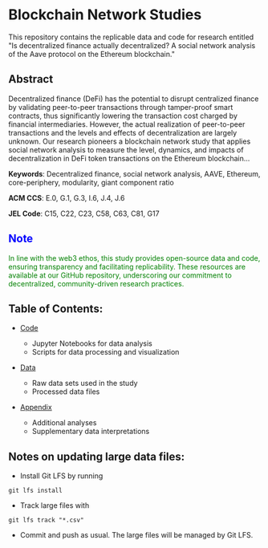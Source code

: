 # Blockchain Network Studies

This repository contains the replicable data and code for research entitled "Is decentralized finance actually decentralized? A social network analysis of the Aave protocol on the Ethereum blockchain." 

<div>
    <h2>Abstract</h2>
    <p>Decentralized finance (DeFi) has the potential to disrupt centralized finance by validating peer-to-peer transactions through tamper-proof smart contracts, thus significantly lowering the transaction cost charged by financial intermediaries. However, the actual realization of peer-to-peer transactions and the levels and effects of decentralization are largely unknown. Our research pioneers a blockchain network study that applies social network analysis to measure the level, dynamics, and impacts of decentralization in DeFi token transactions on the Ethereum blockchain...</p>
    <p><strong>Keywords</strong>: Decentralized finance, social network analysis, AAVE, Ethereum, core-periphery, modularity, giant component ratio</p>
    <p><strong>ACM CCS</strong>: E.0, G.1, G.3,  I.6, J.4, J.6</p>
    <p><strong>JEL Code</strong>: C15, C22, C23, C58, C63, C81, G17</p>
    <h2 style="color: blue;">Note</h2>
    <p style="color: green;">In line with the web3 ethos, this study provides open-source data and code, ensuring transparency and facilitating replicability. These resources are available at our GitHub repository, underscoring our commitment to decentralized, community-driven research practices.</p>
</div>




## Table of Contents:

- [Code](https://github.com/Blockchain-Network-Studies/BNS/tree/main/Code)
    - Jupyter Notebooks for data analysis
    - Scripts for data processing and visualization
- [Data](https://github.com/Blockchain-Network-Studies/BNS/tree/main/Data)
    - Raw data sets used in the study
    - Processed data files

- [Appendix](https://github.com/Blockchain-Network-Studies/BNS/tree/main/Appendix)
    - Additional analyses
    - Supplementary data interpretations

## Notes on updating large data files:

- Install Git LFS by running
```
git lfs install
```
- Track large files with 

```
git lfs track "*.csv"
```
- Commit and push as usual. The large files will be managed by Git LFS.
